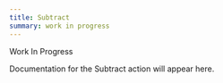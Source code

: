 ```yaml
---
title: Subtract
summary: work in progress
---
```


Work In Progress

Documentation for the Subtract action will appear here.